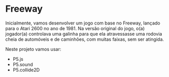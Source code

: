 <h1>Freeway</h1>

</p>
Inicialmente, vamos desenvolver um jogo com base no Freeway, lançado para o Atari 2600 no ano de 1981. Na versão original do jogo, o(a) jogador(a) controlava uma galinha para que ela atravessasse uma rodovia cheia de automóveis e de caminhões, com muitas faixas, sem ser atingida.
</p>

Neste projeto vamos usar: 
<ul>
    <li>P5.js</li>
    <li>P5.sound</li>
    <li>P5.collide2D</li>
</ul>